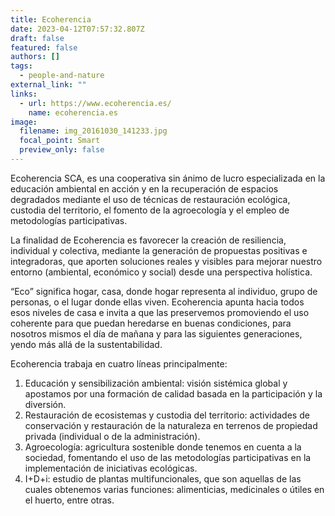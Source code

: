 ```yaml
---
title: Ecoherencia
date: 2023-04-12T07:57:32.807Z
draft: false
featured: false
authors: []
tags:
  - people-and-nature
external_link: ""
links:
  - url: https://www.ecoherencia.es/
    name: ecoherencia.es
image:
  filename: img_20161030_141233.jpg
  focal_point: Smart
  preview_only: false
---
```

Ecoherencia SCA, es una cooperativa sin ánimo de lucro especializada en la educación ambiental en acción y en la recuperación de espacios degradados mediante el uso de técnicas de restauración ecológica, custodia del territorio, el fomento de la agroecología y el empleo de metodologías participativas.

La finalidad de Ecoherencia es favorecer la creación de resiliencia, individual y colectiva, mediante la generación de propuestas positivas e integradoras, que aporten soluciones reales y visibles para mejorar nuestro entorno (ambiental, económico y social) desde una perspectiva holística. 

“Eco” significa hogar, casa, donde hogar representa al individuo, grupo de personas, o el lugar donde ellas viven. Ecoherencia apunta hacia todos esos niveles de casa e invita a que las preservemos promoviendo el uso coherente para que puedan heredarse en buenas condiciones, para nosotros mismos el día de mañana y para las siguientes generaciones, yendo más allá de la sustentabilidad.

Ecoherencia trabaja en cuatro líneas principalmente:

1. Educación y sensibilización ambiental: visión sistémica global y apostamos por una formación de calidad basada en la participación y la diversión. 
2. Restauración de ecosistemas y custodia del territorio: actividades de conservación y restauración de la naturaleza en terrenos de propiedad privada (individual o de la administración). 
3. Agroecología: agricultura sostenible donde tenemos en cuenta a la sociedad, fomentando el uso de las metodologías participativas en la implementación de iniciativas ecológicas. 
4. I+D+i: estudio de plantas multifuncionales, que son aquellas de las cuales obtenemos varias funciones: alimenticias, medicinales o útiles en el huerto, entre otras.